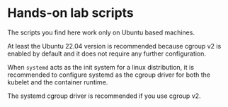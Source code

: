 # Hands-on lab scripts

The scripts you find here work only on Ubuntu based machines.

At least the Ubuntu 22.04 version is recommended because cgroup v2 is enabled by default and it does not require any further configuration.

When `systemd` acts as the init system for a linux distribution, it is recommended to configure systemd as the cgroup driver for both the kubelet and the container runtime.

The systemd cgroup driver is recommended if you use cgroup v2.